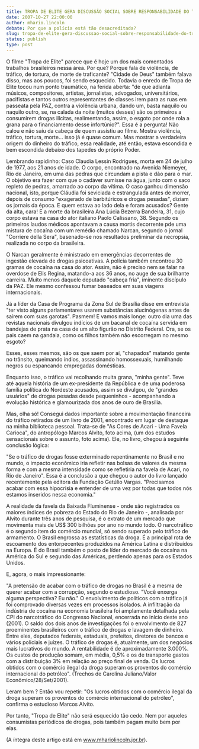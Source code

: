 ```yaml
---
title: TROPA DE ELITE GERA DISCUSSÃO SOCIAL SOBRE RESPONSABILIDADE DO TRÁFICO
date: 2007-10-27 22:00:00
author: mhario.lincoln
debate: Por que a polícia está tão desacreditada?
slug: tropa-de-elite-gera-discussao-social-sobre-responsabilidade-do-trafico
status: publish 
type: post
---
```


O filme "Tropa de Elite" parece que é hoje um dos mais comentados trabalhos brasileiros nessa área. Por que? Porque fala de violência, de tráfico, de tortura, de morte de traficante? "Cidade de Deus" também falava disso, mas aos poucos, foi sendo esquecido. Todavia o enredo de Tropa de Elite tocou num ponto traumático, na ferida aberta: "de que adianta músicos, compositores, artistas, jornalistas, advogados, universitários, pacifistas e tantos outros representantes de classes irem para as ruas em passeata pela PAZ, contra a violência urbana, dando um, basta naquilo ou naquilo outro, se, na calada da noite (muitos desses) são os primeiros a consumirem drogas ilícitas, realimentando, assim, o esgoto por onde rola a grana para o financiamento desse infortúnio?". Essa é a pergunta! Não calou e não saiu da cabeça de quem assistiu ao filme. Mostra violência, tráfico, tortura, morte... isso já é quase comum. Mas mostrar a verdadeira origem do dinheiro do tráfico, essa realidade, até então, estava escondida e bem escondida debaixo dos tapedes do próprio Poder.   

  

Lembrando rapidinho: Caso Claudia Lessin Rodrigues, morta em 24 de julho de 1977, aos 21 anos de idade. O corpo, encontrado na Avenida Niemeyer, Rio de Janeiro, em uma das pedras que circundam a pista e dão para o mar. O objetivo era fazer com que o cadáver sumisse na água, junto com o saco repleto de pedras, amarrado ao corpo da vítima. O caso ganhou dimensão nacional, isto, porque Cláudia foi seviciada e estrangulada antes de morrer, depois de consumo "exagerado de barbitúricos e drogas pesadas", diziam os jornais da época. E quem estava ao lado dela e foram acusados? Gente da alta, cara! E a morte da brasileira Ana Lúcia Bezerra Bandeira, 31, cujo corpo estava na casa do ator italiano Paolo Calissano, 38. Segundo os primeiros laudos médicos apontavam a causa mortis decorrente pde uma mistura de cocaína com um remédio chamado Narcan, segundo o jornal "Corriere della Sera", basenado-se nos resultados preliminar da necropsia, realizada no corpo da brasileira.   

O Narcan geralmente é ministrado em emergências decorrentes de ingestão elevada de drogas psicoativas. A polícia também encontrou 30 gramas de cocaína na casa do ator. Assim, não é preciso nem se falar na overdose de Elis Regina, matando-a aos 36 anos, no auge de sua brilhante carreira. Muito menos daquele deputado "cabeça fria", iminente discípulo da PAZ. Ele mesmo confessou fumar baseados em suas viagens internacionais.   

Já a líder da Casa de Programa da Zona Sul de Brasília disse em entrevista "ter visto alguns parlamentares usarem substâncias alucinógenas antes de saírem com suas garotas". Pasmem! E vamos mais longe: outro dia uma das revistas nacionais divulgou indícios de um bacanal de cocaína servida em bandejas de prata na casa de um alto figurão no Distrito Federal. Ora, se os pais caem na gandaia, como os filhos também não escorregam no mesmo esgoto?   

Esses, esses mesmos, são os que saem por aí, "chapados" matando gente no trânsito, queimando índios, assassinando homossexuais, humilhando negros ou espancando empregadas domésticas.  

Enquanto isso, o tráfico vai recolhando muita grana, "minha gente". Teve até aquela história de um ex-presidente da República e de uma poderosa família política do Nordeste acusados, assim se divulgou, de "grandes usuários" de drogas pesadas desde pequeninhos - acompanhando a evolução histórica e glamourizada dos anos de ouro de Brasília.   

Mas, olha só! Consegui dados importante sobre a movimentação financeira do tráfico retirados de um livro de 2001, encontrado em lugar de destaque na minha biblioteca pessoal. Trata-se de "As Cores de Acari - Uma Favela Carioca", do antropólogo Marcos Alvito, foto acima, (um dos estudos sensacionais sobre o assunto, foto acima). Ele, no livro, chegou à seguinte conclusão lógica:   

"Se o tráfico de drogas fosse exterminado repentinamente no Brasil e no mundo, o impacto econômico iria refletir nas bolsas de valores da mesma forma e com a mesma intensidade como se refletiria na favela de Acari, no Rio de Janeiro". Essa é a conclusão a que chegou o autor do livro lançado recentemente pela editora da Fundação Getúlio Vargas. "Precisamos acabar com essa hipocrisia e entender de uma vez por todas que todos nós estamos inseridos nessa economia."  

A realidade da favela da Baixada Fluminense - onde são registrados os maiores índices de pobreza do Estado do Rio de Janeiro -, analisada por Alvito durante três anos de pesquisa, é o extrato de um mercado que movimenta mais de US$ 300 bilhões por ano no mundo todo. O narcotráfico é o segundo item do comércio mundial, só sendo superado pelo tráfico de armamento. O Brasil engrossa as estatísticas da droga. É a principal rota de escoamento dos entorpecentes produzidos na América Latina e distribuídos na Europa. É do Brasil também o posto de líder do mercado de cocaína na América do Sul e segundo das Américas, perdendo apenas para os Estados Unidos.   

E, agora, o mais impressionante:   

"A pretensão de acabar com o tráfico de drogas no Brasil é a mesma de querer acabar com a corrupção, segundo o estudioso. "Você enxerga alguma perspectiva? Eu não." O envolvimento de políticos com o tráfico já foi comprovado diversas vezes em processos isolados. A infiltração da indústria de cocaína na economia brasileira foi amplamente detalhada pela CPI do narcotráfico do Congresso Nacional, encerrada no início deste ano (2001). O saldo dos dois anos de investigações foi o envolvimento de 827 proeminentes brasileiros com o tráfico de drogas e lavagem de dinheiro. Entre eles, deputados federais, estaduais, prefeitos, diretores de bancos e vários policiais e juízes. O tráfico de drogas é, atualmente, um dos negócios mais lucrativos do mundo. A rentabilidade é de aproximadamente 3.000%. Os custos de produção somam, em média, 0,5% e os de transporte gastos com a distribuição 3% em relação ao preço final de venda. Os lucros obtidos com o comércio ilegal da droga superam os proventos do comércio internacional do petróleo". (Trechos de Carolina Juliano/Valor Econômico/28/Set/2001).  

Leram bem ? Então vou repetir: "Os lucros obtidos com o comércio ilegal da droga superam os proventos do comércio internacional do petróleo", confirma o estudioso Marcos Alvito.  

Por tanto, "Tropa de Elite" não será esquecido tão cedo. Nem por aqueles consumistas periódicos de drogas, pois também pagam muito bem por elas.   

(A íntegra deste artigo está em www.mhariolincoln.jor.br).
